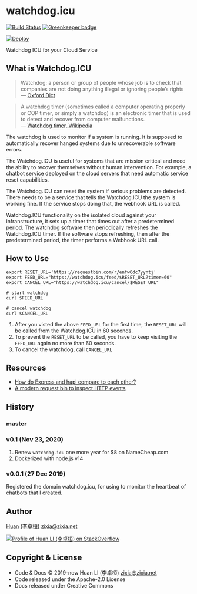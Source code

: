 # watchdog.icu

[![Build Status](https://travis-ci.com/huan/watchdog.icu.svg?branch=master)](https://travis-ci.com/huan/watchdog.icu)
[![Greenkeeper badge](https://badges.greenkeeper.io/huan/watchdog.icu.svg)](https://greenkeeper.io/)

[![Deploy](https://www.herokucdn.com/deploy/button.svg)](https://heroku.com/deploy)

Watchdog ICU for your Cloud Service

## What is Watchdog.ICU

> Watchdog: ​a person or group of people whose job is to check that companies are not doing anything illegal or ignoring people’s rights  
> &mdash; [Oxford Dict](https://www.oxfordlearnersdictionaries.com/definition/english/watchdog)

> A watchdog timer (sometimes called a computer operating properly or COP timer, or simply a watchdog) is an electronic timer that is used to detect and recover from computer malfunctions.  
> &mdash; [Watchdog timer, Wikipedia](https://en.wikipedia.org/wiki/Watchdog_timer)

The watchdog is used to monitor if a system is running. It is supposed to automatically recover hanged systems due to unrecoverable software errors.

The Watchdog.ICU is useful for systems that are mission critical and need the ability to recover themselves without human intervention. For example, a chatbot service deployed on the cloud servers that need automatic service reset capabilities.

The Watchdog.ICU can reset the system if serious problems are detected. There needs to be a service that tells the Watchdog.ICU the system is working fine. If the service stops doing that, the webhook URL is called.

Watchdog.ICU functionality on the isolated cloud against your infranstructure, it sets up a timer that times out after a predetermined period. The watchdog software then periodically refreshes the Watchdog.ICU timer. If the software stops refreshing, then after the predetermined period, the timer performs a Webhook URL call.

## How to Use

```shell
export RESET_URL='https://requestbin.com/r/enfw6dc7yyntj'
export FEED_URL="https://watchdog.icu/feed/$RESET_URL?timer=60"
export CANCEL_URL="https://watchdog.icu/cancel/$RESET_URL"

# start watchdog
curl $FEED_URL

# cancel watchdog
curl $CANCEL_URL
```

1. After you visted the above `FEED_URL` for the first time, the `RESET_URL` will be called from the Watchdog.ICU in 60 seconds.
1. To prevent the `RESET_URL` to be called, you have to keep visiting the `FEED_URL` again no more than 60 seconds.
1. To cancel the watchdog, call `CANCEL_URL`

## Resources

- [How do Express and hapi compare to each other?](https://stackoverflow.com/a/30532321/1123955)
- [A modern request bin to inspect HTTP events](https://requestbin.com)

## History

### master

### v0.1 (Nov 23, 2020)

1. Renew `watchdog.icu` one more year for $8 on NameCheap.com
1. Dockerized with node.js v14

### v0.0.1 (27 Dec 2019)

Registered the domain watchdog.icu, for using to monitor the heartbeat of chatbots that I created.

## Author

[Huan](https://github.com/huan) [(李卓桓)](http://linkedin.com/in/zixia) <zixia@zixia.net>

[![Profile of Huan LI (李卓桓) on StackOverflow](https://stackoverflow.com/users/flair/1123955.png)](https://stackoverflow.com/users/1123955/huan)

## Copyright & License

- Code & Docs © 2019-now Huan LI (李卓桓) <zixia@zixia.net>
- Code released under the Apache-2.0 License
- Docs released under Creative Commons
